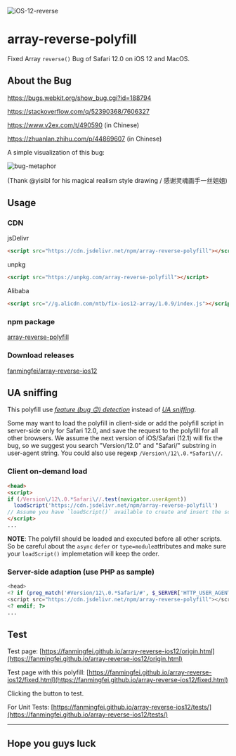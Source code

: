 ![iOS-12-reverse](https://user-images.githubusercontent.com/159840/45736779-8a4ad180-bc1e-11e8-9022-b58935f026eb.png)

# array-reverse-polyfill
Fixed Array `reverse()` Bug of Safari 12.0 on iOS 12 and MacOS. 

## About the Bug

https://bugs.webkit.org/show_bug.cgi?id=188794

https://stackoverflow.com/q/52390368/7606327

https://www.v2ex.com/t/490590 (in Chinese)

https://zhuanlan.zhihu.com/p/44869607 (in Chinese)

A simple visualization of this bug:

![bug-metaphor](https://user-images.githubusercontent.com/2784308/45812030-411f7e00-bd01-11e8-8b84-93cddc0a4c66.gif)

(Thank @yisibl for his magical realism style drawing / 感谢灵魂画手一丝姐姐)

## Usage

### CDN

jsDelivr
```html
<script src="https://cdn.jsdelivr.net/npm/array-reverse-polyfill"></script>
```

unpkg
```html
<script src="https://unpkg.com/array-reverse-polyfill"></script>
```

Alibaba
```html
<script src="//g.alicdn.com/mtb/fix-ios12-array/1.0.9/index.js"></script>
```

### npm package
[array-reverse-polyfill](https://www.npmjs.com/package/array-reverse-polyfill)

### Download releases
[fanmingfei/array-reverse-ios12](https://github.com/fanmingfei/array-reverse-ios12/releases)


## UA sniffing

This polyfill use *[feature (bug 🙃) detection](https://en.wikipedia.org/wiki/Feature_detection_(web_development))* instead of *[UA sniffing](https://en.wikipedia.org/wiki/User_agent#User_agent_sniffing)*.

Some may want to load the polyfill in client-side or add the polyfill script in server-side only for Safari 12.0, and save the request to the polyfill for all other browsers. We assume the next version of iOS/Safari (12.1) will fix the bug, so we suggest you search "Version/12.0" and "Safari/" substring in user-agent string. You could also use regexp `/Version\/12\.0.*Safari\//`.

### Client on-demand load
```html
<head>
<script>
if (/Version\/12\.0.*Safari\//.test(navigator.userAgent))
  loadScript('https://cdn.jsdelivr.net/npm/array-reverse-polyfill')
// Assume you have `loadScript()` available to create and insert the script tag.
</script>
...
```
**NOTE**: The polyfill should be loaded and executed before all other scripts. So be careful about the `async` `defer` or `type=module`attributes and make sure your `loadScript()` implemetation will keep the order.

### Server-side adaption (use PHP as sample)
```php
<head>
<? if (preg_match('#Version/12\.0.*Safari/#', $_SERVER['HTTP_USER_AGENT'])): ?>
<script src="https://cdn.jsdelivr.net/npm/array-reverse-polyfill"></script>
<? endif; ?>
...
```

## Test

Test page: [https://fanmingfei.github.io/array-reverse-ios12/origin.html](https://fanmingfei.github.io/array-reverse-ios12/origin.html)


Test page with this polyfill: [https://fanmingfei.github.io/array-reverse-ios12/fixed.html](https://fanmingfei.github.io/array-reverse-ios12/fixed.html)

Clicking the button to test.


For Unit Tests: [https://fanmingfei.github.io/array-reverse-ios12/tests/](https://fanmingfei.github.io/array-reverse-ios12/tests/)


--------------------------------

## Hope you guys luck

